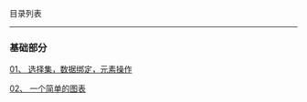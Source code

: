 目录列表

----


### 基础部分

[01、 选择集，数据绑定，元素操作](https://github.com/hanekaoru/WebLearningNotes/blob/master/D3/note/basic/01.md)

[02、 一个简单的图表](https://github.com/hanekaoru/WebLearningNotes/blob/master/D3/note/basic/02.md)